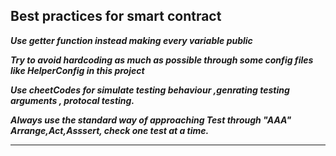 ## Best practices for smart contract 
***Use getter function instead making every variable public***

***Try to avoid hardcoding as much as possible through some config files like HelperConfig in this project***

***Use cheetCodes for simulate testing behaviour ,genrating testing arguments , protocal testing.***

***Always use the standard way of approaching Test through "AAA" Arrange,Act,Asssert, check one test at a time.***

***








